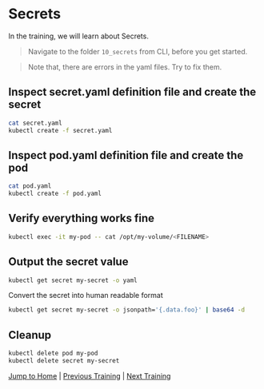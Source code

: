 # Secrets

In the training, we will learn about Secrets.

>Navigate to the folder `10_secrets` from CLI, before you get started. 

>Note that, there are errors in the yaml files. Try to fix them.

## Inspect secret.yaml definition file and create the secret

```bash
cat secret.yaml
kubectl create -f secret.yaml
```

## Inspect pod.yaml definition file and create the pod

```bash
cat pod.yaml
kubectl create -f pod.yaml
```

## Verify everything works fine

```bash
kubectl exec -it my-pod -- cat /opt/my-volume/<FILENAME>
```

## Output the secret value

```bash
kubectl get secret my-secret -o yaml
```

Convert the secret into human readable format
```bash
kubectl get secret my-secret -o jsonpath='{.data.foo}' | base64 -d
```

## Cleanup

```bash
kubectl delete pod my-pod
kubectl delete secret my-secret
```

[Jump to Home](../README.md) | [Previous Training](../09_configmaps/README.md) | [Next Training](../11_persistence-static/README.md)